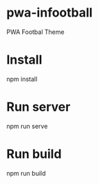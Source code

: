 # pwa-infootball

PWA Footbal Theme

# Install

npm install

# Run server

npm run serve

# Run build

npm run build
